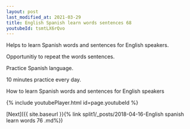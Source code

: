```yaml
---
layout: post
last_modified_at: 2021-03-29
title: English Spanish learn words sentences 68 
youtubeId: tsmtLX6rQvo
---
```

 
 
Helps to learn Spanish words and sentences for English speakers.

Opportunitiy to repeat the words sentences. 

Practice Spanish language. 
 
10 minutes practice every day. 
 
How to learn Spanish words and sentences for English speakers 
 
{% include youtubePlayer.html id=page.youtubeId %}
 
 
[Next]({{ site.baseurl }}{% link  split1/_posts/2018-04-16-English spanish learn words 76 .md%})
 

